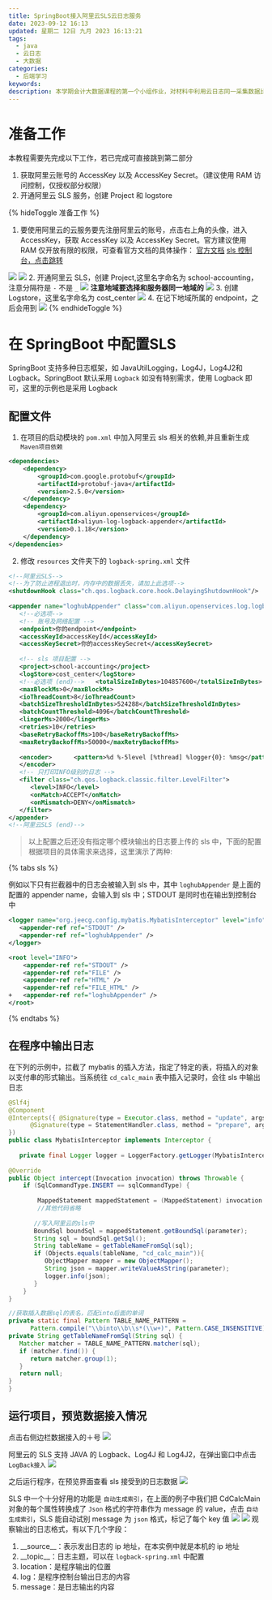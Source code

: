```yaml
---
title: SpringBoot接入阿里云SLS云日志服务
date: 2023-09-12 16:13
updated: 星期二 12日 九月 2023 16:13:21
tags:
  - java
  - 云日志
  - 大数据
categories:
  - 后端学习
keywords: 
description: 本学期会计大数据课程的第一个小组作业，对材料中利用云日志同一采集数据比较感兴趣，在这里基于springboot的logback日志输出的基础上，引入阿里云相关依赖，在指定的类中输出日志到阿里云SLS中，并储存到阿里云OSS中
---
```


# 准备工作

本教程需要先完成以下工作，若已完成可直接跳到第二部分
1. 获取阿里云账号的 AccessKey 以及 AccessKey Secret。（建议使用 RAM 访问控制，仅授权部分权限）
2. 开通阿里云 SLS 服务，创建 Project 和 logstore

{% hideToggle 准备工作 %}
1. 要使用阿里云的云服务要先注册阿里云的账号，点击右上角的头像，进入 AccessKey，获取 AccessKey 以及 AccessKey Secret。官方建议使用 RAM 仅开放有限的权限，可查看官方文档的具体操作： [官方文档](https://help.aliyun.com/zh/ram/getting-started/create-a-ram-user-1)
[sls 控制台，点击跳转](https://sls.console.aliyun.com/lognext/profile)

![](../static/Pasted%20image%2020230913082917.png)
![](../static/Pasted%20image%2020230913082948.png)
2. 开通阿里云 SLS，创建 Project,这里名字命名为 school-accounting，注意分隔符是 `-` 不是 `_` 
![](../static/Pasted%20image%2020230913083948.png)
**注意地域要选择和服务器同一地域的**
![](../static/Pasted%20image%2020230913084052.png)
3. 创建 Logstore，这里名字命名为 cost_center
![](../static/Pasted%20image%2020230913084859.png)
4. 在记下地域所属的 endpoint，之后会用到
![](../static/Pasted%20image%2020230913084722.png)
{% endhideToggle %}

# 在 SpringBoot 中配置SLS
SpringBoot 支持多种日志框架，如 JavaUtilLogging，Log4J，Log4J2和 Logback。SpringBoot 默认采用 `Logback` 如没有特别需求，使用 Logback
即可，这里的示例也是采用 Logback

## 配置文件

1. 在项目的启动模块的 `pom.xml` 中加入阿里云 sls 相关的依赖,并且重新生成 `Maven项目依赖`
```xml
<dependencies>
    <dependency>  
        <groupId>com.google.protobuf</groupId>  
        <artifactId>protobuf-java</artifactId>  
        <version>2.5.0</version>  
    </dependency>    
    <dependency>
	    <groupId>com.aliyun.openservices</groupId>  
        <artifactId>aliyun-log-logback-appender</artifactId>  
        <version>0.1.18</version>  
    </dependency>
</dependencies>
```
2. 修改 `resources` 文件夹下的 `logback-spring.xml` 文件
```xml
<!--阿里云SLS-->  
<!--为了防止进程退出时，内存中的数据丢失，请加上此选项-->  
<shutdownHook class="ch.qos.logback.core.hook.DelayingShutdownHook"/>  
  
<appender name="loghubAppender" class="com.aliyun.openservices.log.logback.LoghubAppender">  
   <!--必选项-->  
   <!-- 账号及网络配置 -->  
   <endpoint>你的endpoint</endpoint>  
   <accessKeyId>accessKeyId</accessKeyId>  
   <accessKeySecret>你的accessKeySecret</accessKeySecret>  
  
   <!-- sls 项目配置 -->  
   <project>school-accounting</project>  
   <logStore>cost_center</logStore>  
   <!--必选项 (end)-->   <totalSizeInBytes>104857600</totalSizeInBytes>  
   <maxBlockMs>0</maxBlockMs>  
   <ioThreadCount>8</ioThreadCount>  
   <batchSizeThresholdInBytes>524288</batchSizeThresholdInBytes>  
   <batchCountThreshold>4096</batchCountThreshold>  
   <lingerMs>2000</lingerMs>  
   <retries>10</retries>  
   <baseRetryBackoffMs>100</baseRetryBackoffMs>  
   <maxRetryBackoffMs>50000</maxRetryBackoffMs>  
  
   <encoder>      <pattern>%d %-5level [%thread] %logger{0}: %msg</pattern>  
   </encoder>  
   <!-- 只打印INFO级别的日志 -->  
   <filter class="ch.qos.logback.classic.filter.LevelFilter">  
      <level>INFO</level>  
      <onMatch>ACCEPT</onMatch>  
      <onMismatch>DENY</onMismatch>  
   </filter>
</appender>  
<!--阿里云SLS (end)-->
```
> 以上配置之后还没有指定哪个模块输出的日志要上传的 sls 中，下面的配置根据项目的具体需求来选择，这里演示了两种:


{% tabs sls %}  
<!-- tab 指定业务中的类才会接入sls -->  
例如以下只有拦截器中的日志会被输入到 sls 中，其中 `loghubAppender` 是上面的配置的 appender name，会输入到 sls 中；STDOUT 是同时也在输出到控制台中
```xml
<logger name="org.jeecg.config.mybatis.MybatisInterceptor" level="info" additivity="false">  
   <appender-ref ref="STDOUT" />  
   <appender-ref ref="loghubAppender" />  
</logger>
```
<!-- endtab -->  
  
<!-- tab 所有的日志都接入到sls中 -->  
```xml
<root level="INFO">  
	<appender-ref ref="STDOUT" />  
	<appender-ref ref="FILE" />  
	<appender-ref ref="HTML" />  
	<appender-ref ref="FILE_HTML" />  
+	<appender-ref ref="loghubAppender" />  
</root>
``` 
<!-- endtab -->  
{% endtabs %}

## 在程序中输出日志
在下列的示例中，拦截了 mybatis 的插入方法，指定了特定的表，将插入的对象以支付串的形式输出。当系统往 `cd_calc_main` 表中插入记录时，会往 sls 中输出日志
```java
@Slf4j  
@Component  
@Intercepts({ @Signature(type = Executor.class, method = "update", args = { MappedStatement.class, Object.class }),  
      @Signature(type = StatementHandler.class, method = "prepare", args = {Connection.class, Integer.class})  
})  
public class MybatisInterceptor implements Interceptor {  
  
   private final Logger logger = LoggerFactory.getLogger(MybatisInterceptor.class);  
   
@Override  
public Object intercept(Invocation invocation) throws Throwable {
	if (SqlCommandType.INSERT == sqlCommandType) {  
	
		MappedStatement mappedStatement = (MappedStatement) invocation.getArgs()[0];
		//其他代码省略
		
	   //写入阿里云的sls中  
	   BoundSql boundSql = mappedStatement.getBoundSql(parameter);  
	   String sql = boundSql.getSql();  
	   String tableName = getTableNameFromSql(sql);  
	   if (Objects.equals(tableName, "cd_calc_main")){  
	      ObjectMapper mapper = new ObjectMapper();  
	      String json = mapper.writeValueAsString(parameter);  
	      logger.info(json);  
	   }  
	}
}

//获取插入数据sql的表名，匹配into后面的单词
private static final Pattern TABLE_NAME_PATTERN =  
      Pattern.compile("\\binto\\b\\s*(\\w+)", Pattern.CASE_INSENSITIVE);  
private String getTableNameFromSql(String sql) {  
   Matcher matcher = TABLE_NAME_PATTERN.matcher(sql);  
   if (matcher.find()) {  
      return matcher.group(1);  
   }  
   return null;  
}
}
```

## 运行项目，预览数据接入情况
点击右侧边栏数据接入的＋号
![](../static/Pasted%20image%2020230913085917.png)

阿里云的 SLS 支持 JAVA 的 Logback、Log4J 和 Log4J2，在弹出窗口中点击 `LogBack接入`
![](../static/Pasted%20image%2020230913085712.png)

之后运行程序，在预览界面查看 sls 接受到的日志数据
![](../static/Pasted%20image%2020230913101935.png)

SLS 中一个十分好用的功能是 `自动生成索引`，在上面的例子中我们把 CdCalcMain 对象的每个属性转换成了 `Json` 格式的字符串作为 message 的 value，点击 `自动生成索引`，SLS 能自动试别 message 为 `json` 格式，标记了每个 key 值
![](../static/Pasted%20image%2020230913143106.png)
![](../static/Pasted%20image%2020230913143354.png)
观察输出的日志格式，有以下几个字段：
1. \_\_source\_\_：表示发出日志的 ip 地址，在本实例中就是本机的 ip 地址
2. \_\_topic\_\_：日志主题，可以在 `logback-spring.xml` 中配置
3. location：是程序输出的位置
4. log：是程序控制台输出日志的内容
5. message：是日志输出的内容

